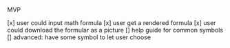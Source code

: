 MVP

[x] user could input math formula
[x] user get a rendered formula
[x] user could download the formular as a picture
[] help guide for common symbols
[] advanced: have some symbol to let user choose
